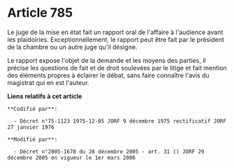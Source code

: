 # Article 785

Le juge de la mise en état fait un rapport oral de l'affaire à l'audience avant les plaidoiries. Exceptionnellement, le
rapport peut être fait par le président de la chambre ou un autre juge qu'il désigne.

Le rapport expose l'objet de la demande et les moyens des parties, il précise les questions de fait et de droit soulevées par
le litige et fait mention des éléments propres à éclairer le débat, sans faire connaître l'avis du magistrat qui en est
l'auteur.

**Liens relatifs à cet article**

	**Codifié par**:

	  - Décret n°75-1123 1975-12-05 JORF 9 décembre 1975 rectificatif JORF 27 janvier 1976

	**Modifié par**:

	  - Décret n°2005-1678 du 28 décembre 2005 - art. 31 () JORF 29 décembre 2005 en vigueur le 1er mars 2006
